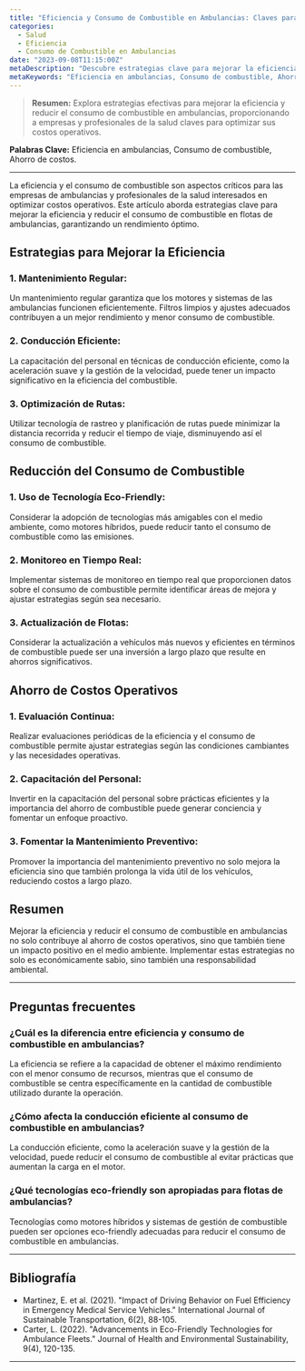 ```yaml
---
title: "Eficiencia y Consumo de Combustible en Ambulancias: Claves para Ahorrar Costos"
categories:
  - Salud
  - Eficiencia
  - Consumo de Combustible en Ambulancias
date: "2023-09-08T11:15:00Z"
metaDescription: "Descubre estrategias clave para mejorar la eficiencia y reducir el consumo de combustible en flotas de ambulancias, optimizando costos operativos."
metaKeywords: "Eficiencia en ambulancias, Consumo de combustible, Ahorro de costos"
---
```


> **Resumen:** Explora estrategias efectivas para mejorar la eficiencia y reducir el consumo de combustible en ambulancias, proporcionando a empresas y profesionales de la salud claves para optimizar sus costos operativos.

**Palabras Clave:** Eficiencia en ambulancias, Consumo de combustible, Ahorro de costos.

---

La eficiencia y el consumo de combustible son aspectos críticos para las empresas de ambulancias y profesionales de la salud interesados en optimizar costos operativos. Este artículo aborda estrategias clave para mejorar la eficiencia y reducir el consumo de combustible en flotas de ambulancias, garantizando un rendimiento óptimo.

## Estrategias para Mejorar la Eficiencia

### 1. **Mantenimiento Regular:**
Un mantenimiento regular garantiza que los motores y sistemas de las ambulancias funcionen eficientemente. Filtros limpios y ajustes adecuados contribuyen a un mejor rendimiento y menor consumo de combustible.

### 2. **Conducción Eficiente:**
La capacitación del personal en técnicas de conducción eficiente, como la aceleración suave y la gestión de la velocidad, puede tener un impacto significativo en la eficiencia del combustible.

### 3. **Optimización de Rutas:**
Utilizar tecnología de rastreo y planificación de rutas puede minimizar la distancia recorrida y reducir el tiempo de viaje, disminuyendo así el consumo de combustible.

## Reducción del Consumo de Combustible

### 1. **Uso de Tecnología Eco-Friendly:**
Considerar la adopción de tecnologías más amigables con el medio ambiente, como motores híbridos, puede reducir tanto el consumo de combustible como las emisiones.

### 2. **Monitoreo en Tiempo Real:**
Implementar sistemas de monitoreo en tiempo real que proporcionen datos sobre el consumo de combustible permite identificar áreas de mejora y ajustar estrategias según sea necesario.

### 3. **Actualización de Flotas:**
Considerar la actualización a vehículos más nuevos y eficientes en términos de combustible puede ser una inversión a largo plazo que resulte en ahorros significativos.

## Ahorro de Costos Operativos

### 1. **Evaluación Continua:**
Realizar evaluaciones periódicas de la eficiencia y el consumo de combustible permite ajustar estrategias según las condiciones cambiantes y las necesidades operativas.

### 2. **Capacitación del Personal:**
Invertir en la capacitación del personal sobre prácticas eficientes y la importancia del ahorro de combustible puede generar conciencia y fomentar un enfoque proactivo.

### 3. **Fomentar la Mantenimiento Preventivo:**
Promover la importancia del mantenimiento preventivo no solo mejora la eficiencia sino que también prolonga la vida útil de los vehículos, reduciendo costos a largo plazo.

## Resumen

Mejorar la eficiencia y reducir el consumo de combustible en ambulancias no solo contribuye al ahorro de costos operativos, sino que también tiene un impacto positivo en el medio ambiente. Implementar estas estrategias no solo es económicamente sabio, sino también una responsabilidad ambiental.

---

## Preguntas frecuentes

### ¿Cuál es la diferencia entre eficiencia y consumo de combustible en ambulancias?
La eficiencia se refiere a la capacidad de obtener el máximo rendimiento con el menor consumo de recursos, mientras que el consumo de combustible se centra específicamente en la cantidad de combustible utilizado durante la operación.

### ¿Cómo afecta la conducción eficiente al consumo de combustible en ambulancias?
La conducción eficiente, como la aceleración suave y la gestión de la velocidad, puede reducir el consumo de combustible al evitar prácticas que aumentan la carga en el motor.

### ¿Qué tecnologías eco-friendly son apropiadas para flotas de ambulancias?
Tecnologías como motores híbridos y sistemas de gestión de combustible pueden ser opciones eco-friendly adecuadas para reducir el consumo de combustible en ambulancias.

---

## Bibliografía

- Martinez, E. et al. (2021). "Impact of Driving Behavior on Fuel Efficiency in Emergency Medical Service Vehicles." International Journal of Sustainable Transportation, 6(2), 88-105.
- Carter, L. (2022). "Advancements in Eco-Friendly Technologies for Ambulance Fleets." Journal of Health and Environmental Sustainability, 9(4), 120-135.

---
